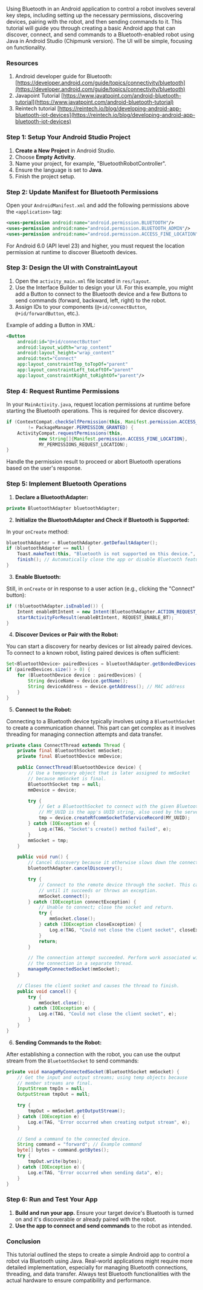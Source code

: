 Using Bluetooth in an Android application to control a robot involves several key steps, including setting up the necessary permissions, discovering devices, pairing with the robot, and then sending commands to it. This tutorial will guide you through creating a basic Android app that can discover, connect, and send commands to a Bluetooth-enabled robot using Java in Android Studio (Chipmunk version). The UI will be simple, focusing on functionality.

### Resources
1. Android developer guide for Bluetooth: [https://developer.android.com/guide/topics/connectivity/bluetooth](https://developer.android.com/guide/topics/connectivity/bluetooth)
2. Javapoint Tutorial [https://www.javatpoint.com/android-bluetooth-tutorial](https://www.javatpoint.com/android-bluetooth-tutorial)
3. Reintech tutorial [https://reintech.io/blog/developing-android-app-bluetooth-iot-devices](https://reintech.io/blog/developing-android-app-bluetooth-iot-devices)

### Step 1: Setup Your Android Studio Project

1. **Create a New Project** in Android Studio.
2. Choose **Empty Activity**.
3. Name your project, for example, "BluetoothRobotController".
4. Ensure the language is set to **Java**.
5. Finish the project setup.

### Step 2: Update Manifest for Bluetooth Permissions

Open your `AndroidManifest.xml` and add the following permissions above the `<application>` tag:

```xml
<uses-permission android:name="android.permission.BLUETOOTH"/>
<uses-permission android:name="android.permission.BLUETOOTH_ADMIN"/>
<uses-permission android:name="android.permission.ACCESS_FINE_LOCATION"/>
```

For Android 6.0 (API level 23) and higher, you must request the location permission at runtime to discover Bluetooth devices. 

### Step 3: Design the UI with ConstraintLayout

1. Open the `activity_main.xml` file located in `res/layout`.
2. Use the Interface Builder to design your UI. For this example, you might add a Button to connect to the Bluetooth device and a few Buttons to send commands (forward, backward, left, right) to the robot.
3. Assign IDs to your components (`@+id/connectButton`, `@+id/forwardButton`, etc.).

Example of adding a Button in XML:

```xml
<Button
    android:id="@+id/connectButton"
    android:layout_width="wrap_content"
    android:layout_height="wrap_content"
    android:text="Connect"
    app:layout_constraintTop_toTopOf="parent"
    app:layout_constraintLeft_toLeftOf="parent"
    app:layout_constraintRight_toRightOf="parent"/>
```

### Step 4: Request Runtime Permissions

In your `MainActivity.java`, request location permissions at runtime before starting the Bluetooth operations. This is required for device discovery.

```java
if (ContextCompat.checkSelfPermission(this, Manifest.permission.ACCESS_FINE_LOCATION)
        != PackageManager.PERMISSION_GRANTED) {
    ActivityCompat.requestPermissions(this,
            new String[]{Manifest.permission.ACCESS_FINE_LOCATION},
            MY_PERMISSIONS_REQUEST_LOCATION);
}
```

Handle the permission result to proceed or abort Bluetooth operations based on the user's response.

### Step 5: Implement Bluetooth Operations

1. **Declare a BluetoothAdapter:**

```java
private BluetoothAdapter bluetoothAdapter;
```

2. **Initialize the BluetoothAdapter and Check if Bluetooth is Supported:**

In your `onCreate` method:

```java
bluetoothAdapter = BluetoothAdapter.getDefaultAdapter();
if (bluetoothAdapter == null) {
    Toast.makeText(this, "Bluetooth is not supported on this device.", Toast.LENGTH_LONG).show();
    finish(); // Automatically close the app or disable Bluetooth features.
}
```

3. **Enable Bluetooth:**

Still, in `onCreate` or in response to a user action (e.g., clicking the "Connect" button):

```java
if (!bluetoothAdapter.isEnabled()) {
    Intent enableBtIntent = new Intent(BluetoothAdapter.ACTION_REQUEST_ENABLE);
    startActivityForResult(enableBtIntent, REQUEST_ENABLE_BT);
}
```

4. **Discover Devices or Pair with the Robot:**

You can start a discovery for nearby devices or list already paired devices. To connect to a known robot, listing paired devices is often sufficient:

```java
Set<BluetoothDevice> pairedDevices = bluetoothAdapter.getBondedDevices();
if (pairedDevices.size() > 0) {
    for (BluetoothDevice device : pairedDevices) {
        String deviceName = device.getName();
        String deviceAddress = device.getAddress(); // MAC address
    }
}
```

5. **Connect to the Robot:**

Connecting to a Bluetooth device typically involves using a `BluetoothSocket` to create a communication channel. This part can get complex as it involves threading for managing connection attempts and data transfer.

```java
private class ConnectThread extends Thread {
    private final BluetoothSocket mmSocket;
    private final BluetoothDevice mmDevice;

    public ConnectThread(BluetoothDevice device) {
        // Use a temporary object that is later assigned to mmSocket
        // because mmSocket is final.
        BluetoothSocket tmp = null;
        mmDevice = device;

        try {
            // Get a BluetoothSocket to connect with the given BluetoothDevice.
            // MY_UUID is the app's UUID string, also used by the server code.
            tmp = device.createRfcommSocketToServiceRecord(MY_UUID);
        } catch (IOException e) {
            Log.e(TAG, "Socket's create() method failed", e);
        }
        mmSocket = tmp;
    }

    public void run() {
        // Cancel discovery because it otherwise slows down the connection.
        bluetoothAdapter.cancelDiscovery();

        try {
            // Connect to the remote device through the socket. This call blocks
            // until it succeeds or throws an exception.
            mmSocket.connect();
        } catch (IOException connectException) {
            // Unable to connect; close the socket and return.
            try {
                mmSocket.close();
            } catch (IOException closeException) {
                Log.e(TAG, "Could not close the client socket", closeException);
            }
            return;
        }

        // The connection attempt succeeded. Perform work associated with
        // the connection in a separate thread.
        manageMyConnectedSocket(mmSocket);
    }

    // Closes the client socket and causes the thread to finish.
    public void cancel() {
        try {
            mmSocket.close();
        } catch (IOException e) {
            Log.e(TAG, "Could not close the client socket", e);
        }
    }
}
```

6. **Sending Commands to the Robot:**

After establishing a connection with the robot, you can use the output stream from the `BluetoothSocket` to send commands:

```java
private void manageMyConnectedSocket(BluetoothSocket mmSocket) {
    // Get the input and output streams; using temp objects because
    // member streams are final.
    InputStream tmpIn = null;
    OutputStream tmpOut = null;

    try {
        tmpOut = mmSocket.getOutputStream();
    } catch (IOException e) {
        Log.e(TAG, "Error occurred when creating output stream", e);
    }

    // Send a command to the connected device.
    String command = "forward"; // Example command
    byte[] bytes = command.getBytes();
    try {
        tmpOut.write(bytes);
    } catch (IOException e) {
        Log.e(TAG, "Error occurred when sending data", e);
    }
}
```

### Step 6: Run and Test Your App

1. **Build and run your app.** Ensure your target device's Bluetooth is turned on and it's discoverable or already paired with the robot.
2. **Use the app to connect and send commands** to the robot as intended.

### Conclusion

This tutorial outlined the steps to create a simple Android app to control a robot via Bluetooth using Java. Real-world applications might require more detailed implementation, especially for managing Bluetooth connections, threading, and data transfer. Always test Bluetooth functionalities with the actual hardware to ensure compatibility and performance.